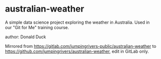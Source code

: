 # australian-weather
A simple data science project exploring the weather in Australia. Used in our "Git for Me" training course.

author: Donald Duck

Mirrored from https://gitlab.com/jumpingrivers-public/australian-weather to https://github.com/jumpingrivers/australian-weather, edit in GitLab only.